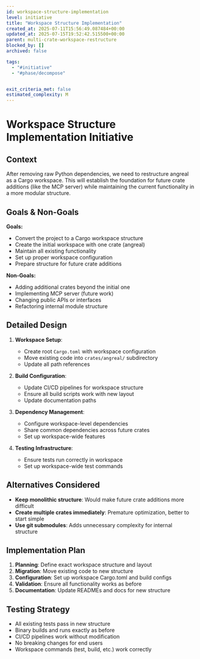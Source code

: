 ```yaml
---
id: workspace-structure-implementation
level: initiative
title: "Workspace Structure Implementation"
created_at: 2025-07-11T15:56:49.087484+00:00
updated_at: 2025-07-15T19:52:42.515500+00:00
parent: multi-crate-workspace-restructure
blocked_by: []
archived: false

tags:
  - "#initiative"
  - "#phase/decompose"


exit_criteria_met: false
estimated_complexity: M
---
```


# Workspace Structure Implementation Initiative

## Context

After removing raw Python dependencies, we need to restructure angreal as a Cargo workspace. This will establish the foundation for future crate additions (like the MCP server) while maintaining the current functionality in a more modular structure.

## Goals & Non-Goals

**Goals:**
- Convert the project to a Cargo workspace structure
- Create the initial workspace with one crate (angreal)
- Maintain all existing functionality
- Set up proper workspace configuration
- Prepare structure for future crate additions

**Non-Goals:**
- Adding additional crates beyond the initial one
- Implementing MCP server (future work)
- Changing public APIs or interfaces
- Refactoring internal module structure

## Detailed Design

1. **Workspace Setup**:
   - Create root `Cargo.toml` with workspace configuration
   - Move existing code into `crates/angreal/` subdirectory
   - Update all path references

2. **Build Configuration**:
   - Update CI/CD pipelines for workspace structure
   - Ensure all build scripts work with new layout
   - Update documentation paths

3. **Dependency Management**:
   - Configure workspace-level dependencies
   - Share common dependencies across future crates
   - Set up workspace-wide features

4. **Testing Infrastructure**:
   - Ensure tests run correctly in workspace
   - Set up workspace-wide test commands

## Alternatives Considered

- **Keep monolithic structure**: Would make future crate additions more difficult
- **Create multiple crates immediately**: Premature optimization, better to start simple
- **Use git submodules**: Adds unnecessary complexity for internal structure

## Implementation Plan

1. **Planning**: Define exact workspace structure and layout
2. **Migration**: Move existing code to new structure
3. **Configuration**: Set up workspace Cargo.toml and build configs
4. **Validation**: Ensure all functionality works as before
5. **Documentation**: Update READMEs and docs for new structure

## Testing Strategy

- All existing tests pass in new structure
- Binary builds and runs exactly as before
- CI/CD pipelines work without modification
- No breaking changes for end users
- Workspace commands (test, build, etc.) work correctly
